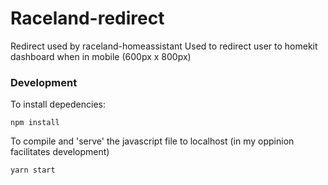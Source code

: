# Raceland-redirect

Redirect used by raceland-homeassistant 
Used to redirect user to homekit dashboard when in mobile (600px x 800px)

### Development 

To install depedencies: 

```npm install ``` 

To compile and 'serve' the javascript file to localhost (in my oppinion facilitates development)

``` yarn start ```
